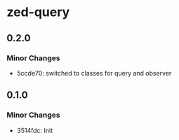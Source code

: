 # zed-query

## 0.2.0

### Minor Changes

- 5ccde70: switched to classes for query and observer

## 0.1.0

### Minor Changes

- 3514fdc: Init
